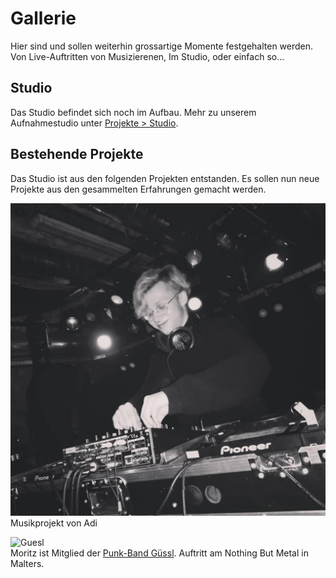 # Gallerie

Hier sind und sollen weiterhin grossartige Momente festgehalten werden.
Von Live-Auftritten von Musizierenen, Im Studio, oder einfach so...

## Studio

Das Studio befindet sich noch im Aufbau. Mehr zu unserem Aufnahmestudio unter [Projekte > Studio](/projects/Studio.html).

## Bestehende Projekte

Das Studio ist aus den folgenden Projekten entstanden.
Es sollen nun neue Projekte aus den gesammelten Erfahrungen gemacht werden.

![Nero Kroma](/images/gallery/adam_live.png)  
Musikprojekt von Adi

![Guesl](/images/gallery/GUESL_LIVE.png)  
Moritz ist Mitglied der [Punk-Band Güssl](https://xn--gssl-0ra.ch). Auftritt am Nothing But Metal in Malters.
